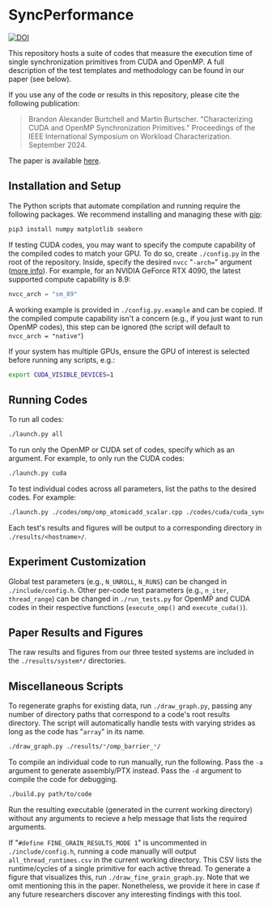 # SyncPerformance

[![DOI](https://zenodo.org/badge/DOI/10.5281/zenodo.13227900.svg)](https://doi.org/10.5281/zenodo.13227900)

This repository hosts a suite of codes that measure the execution time of single synchronization primitives from CUDA and OpenMP. A full description of the test templates and methodology can be found in our paper (see below).

If you use any of the code or results in this repository, please cite the following publication:

>Brandon Alexander Burtchell and Martin Burtscher. "Characterizing CUDA and OpenMP Synchronization Primitives." Proceedings of the IEEE International Symposium on Workload Characterization. September 2024.

The paper is available [here](https://userweb.cs.txstate.edu/~mb92/papers/iiswc24b.pdf).

## Installation and Setup

The Python scripts that automate compilation and running require the following packages. We recommend installing and managing these with [pip](https://pypi.org/project/pip/):

```bash
pip3 install numpy matplotlib seaborn
```

If testing CUDA codes, you may want to specify the compute capability of the compiled codes to match your GPU. To do so, create `./config.py` in the root of the repository. Inside, specify the desired `nvcc` "`-arch=`" argument ([more info](https://developer.nvidia.com/cuda-gpus)). For example, for an NVIDIA GeForce RTX 4090, the latest supported compute capability is 8.9:

```python
nvcc_arch = "sm_89"
```

A working example is provided in `./config.py.example` and can be copied. If the compiled compute capability isn't a concern (e.g., if you just want to run OpenMP codes), this step can be ignored (the script will default to `nvcc_arch = "native"`)

If your system has multiple GPUs, ensure the GPU of interest is selected before running any scripts, e.g.:

```bash
export CUDA_VISIBLE_DEVICES=1
```

## Running Codes

To run all codes:

```bash
./launch.py all
```

To run only the OpenMP or CUDA set of codes, specify which as an argument. For example, to only run the CUDA codes:

```bash
./launch.py cuda
```

To test individual codes across all parameters, list the paths to the desired codes. For example:

```bash
./launch.py ./codes/omp/omp_atomicadd_scalar.cpp ./codes/cuda/cuda_syncwarp.cu
```

Each test's results and figures will be output to a corresponding directory in `./results/<hostname>/`.

## Experiment Customization

Global test parameters (e.g., `N_UNROLL`, `N_RUNS`) can be changed in `./include/config.h`. Other per-code test parameters (e.g., `n_iter`, `thread_range`) can be changed in `./run_tests.py` for OpenMP and CUDA codes in their respective functions (`execute_omp()` and `execute_cuda()`).

## Paper Results and Figures

The raw results and figures from our three tested systems are included in the `./results/system*/` directories.

## Miscellaneous Scripts

To regenerate graphs for existing data, run `./draw_graph.py`, passing any number of directory paths that correspond to a code's root results directory. The script will automatically handle tests with varying strides as long as the code has "`array`" in its name.

```bash
./draw_graph.py ./results/*/omp_barrier_*/
```

To compile an individual code to run manually, run the following. Pass the `-a` argument to generate assembly/PTX instead. Pass the `-d` argument to compile the code for debugging.

```bash
./build.py path/to/code
```

Run the resulting executable (generated in the current working directory) without any arguments to recieve a help message that lists the required arguments.

If "`#define FINE_GRAIN_RESULTS_MODE 1`" is uncommented in `./include/config.h`, running a code manually will output `all_thread_runtimes.csv` in the current working directory. This CSV lists the runtime/cycles of a single primitive for each active thread. To generate a figure that visualizes this, run `./draw_fine_grain_graph.py`. Note that we omit mentioning this in the paper. Nonetheless, we provide it here in case if any future researchers discover any interesting findings with this tool.

